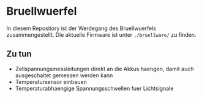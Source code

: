Bruellwuerfel
=============

In diesem Repository ist der Werdegang des Bruellwuerfels zusammengestellt. Die aktuelle Firmware ist unter `./bruellware/` zu finden.


Zu tun
------

 * Zellspannungsmessleitungen direkt an die Akkus haengen, damit auch ausgeschaltet gemessen werden kann
 * Temperatursensor einbauen
 * Temperaturabhaengige Spannungsschwellen fuer Lichtsignale
